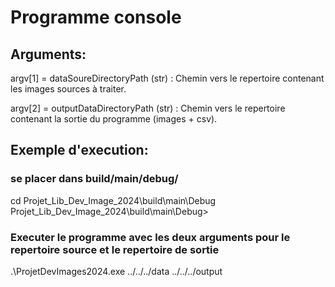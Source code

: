 # Programme console

## Arguments:

argv[1] = dataSoureDirectoryPath (str) : Chemin vers le repertoire contenant les images sources à traiter.

argv[2] = outputDataDirectoryPath (str) : Chemin vers le repertoire contenant la sortie du programme (images + csv).


## Exemple d'execution:
### se placer dans build/main/debug/
  cd Projet_Lib_Dev_Image_2024\build\main\Debug
Projet_Lib_Dev_Image_2024\build\main\Debug>
### Executer le programme avec les deux arguments pour le repertoire source et le repertoire de sortie
  .\ProjetDevImages2024.exe ../../../data ../../../output

